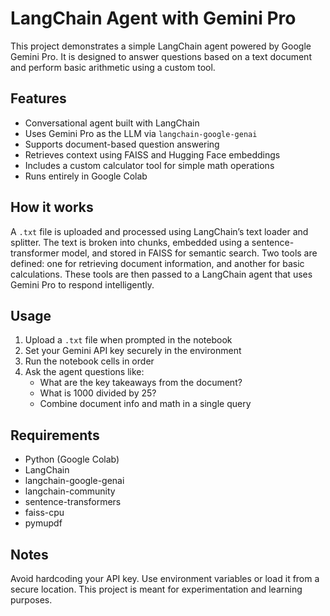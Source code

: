 # LangChain Agent with Gemini Pro

This project demonstrates a simple LangChain agent powered by Google Gemini Pro. It is designed to answer questions based on a text document and perform basic arithmetic using a custom tool.

## Features

- Conversational agent built with LangChain
- Uses Gemini Pro as the LLM via `langchain-google-genai`
- Supports document-based question answering
- Retrieves context using FAISS and Hugging Face embeddings
- Includes a custom calculator tool for simple math operations
- Runs entirely in Google Colab

## How it works

A `.txt` file is uploaded and processed using LangChain’s text loader and splitter. The text is broken into chunks, embedded using a sentence-transformer model, and stored in FAISS for semantic search. Two tools are defined: one for retrieving document information, and another for basic calculations. These tools are then passed to a LangChain agent that uses Gemini Pro to respond intelligently.

## Usage

1. Upload a `.txt` file when prompted in the notebook
2. Set your Gemini API key securely in the environment
3. Run the notebook cells in order
4. Ask the agent questions like:
   - What are the key takeaways from the document?
   - What is 1000 divided by 25?
   - Combine document info and math in a single query

## Requirements

- Python (Google Colab)
- LangChain
- langchain-google-genai
- langchain-community
- sentence-transformers
- faiss-cpu
- pymupdf

## Notes

Avoid hardcoding your API key. Use environment variables or load it from a secure location. This project is meant for experimentation and learning purposes.
